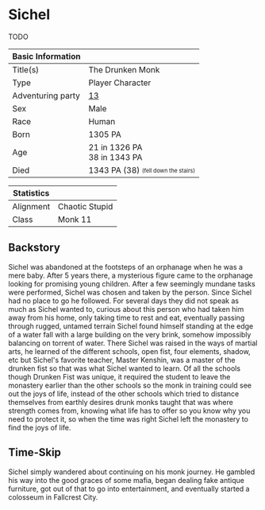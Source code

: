 # Sichel

TODO

| Basic Information | |
| - | - |
| Title(s) | The Drunken Monk |
| Type | Player Character |
| Adventuring party | [13](13.md) |
| Sex | Male |
| Race | Human |
| Born | 1305 PA |
| Age | 21 in 1326 PA<br>38 in 1343 PA |
| Died | 1343 PA (38) <sub><sup>(fell down the stairs)</sup></sub> |

| Statistics | |
| - | - |
| Alignment | Chaotic Stupid |
| Class | Monk 11 |

## Backstory

Sichel was abandoned at the footsteps of an orphanage when he was a mere baby. After 5 years there, a mysterious figure came to the orphanage looking for promising young children. After a few seemingly mundane tasks were performed, Sichel was chosen and taken by the person. Since Sichel had no place to go he followed. For several days they did not speak as much as Sichel wanted to, curious about this person who had taken him away from his home, only taking time to rest and eat, eventually passing through rugged, untamed terrain Sichel found himself standing at the edge of a water fall with a large building on the very brink, somehow impossibly balancing on torrent of water. There Sichel was raised in the ways of martial arts, he learned of the different schools, open fist, four elements, shadow, etc but Sichel's favorite teacher, Master Kenshin, was a master of the drunken fist so that was what Sichel wanted to learn. Of all the schools though Drunken Fist was unique, it required the student to leave the monastery earlier than the other schools so the monk in training could see out the joys of life, instead of the other schools which tried to distance themselves from earthly desires drunk monks taught that was where strength comes from, knowing what life has to offer so you know why you need to protect it, so when the time was right Sichel left the monastery to find the joys of life.

## Time-Skip

Sichel simply wandered about continuing on his monk journey. He gambled his way into the good graces of some mafia, began dealing fake antique furniture, got out of that to go into entertainment, and eventually started a colosseum in Fallcrest City.
